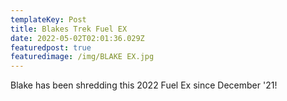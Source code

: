 ```yaml
---
templateKey: Post
title: Blakes Trek Fuel EX
date: 2022-05-02T02:01:36.029Z
featuredpost: true
featuredimage: /img/BLAKE EX.jpg
---
```

Blake has been shredding this 2022 Fuel Ex since December '21!
